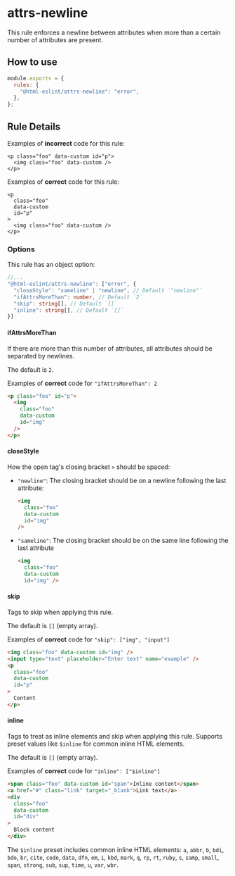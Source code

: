 # attrs-newline

This rule enforces a newline between attributes when more than a certain number of attributes are present.

## How to use

```js,.eslintrc.js
module.exports = {
  rules: {
    "@html-eslint/attrs-newline": "error",
  },
};
```

## Rule Details

Examples of **incorrect** code for this rule:

<!-- prettier-ignore -->
```html,incorrect
<p class="foo" data-custom id="p">
  <img class="foo" data-custom />
</p>
```

Examples of **correct** code for this rule:

```html,correct
<p
  class="foo"
  data-custom
  id="p"
>
  <img class="foo" data-custom />
</p>
```

### Options

This rule has an object option:

```ts
//...
"@html-eslint/attrs-newline": ["error", {
  "closeStyle": "sameline" | "newline", // Default `"newline"`
  "ifAttrsMoreThan": number, // Default `2`
  "skip": string[], // Default `[]`
  "inline": string[], // Default `[]`
}]
```

#### ifAttrsMoreThan

If there are more than this number of attributes, all attributes should be separated by newlines.

The default is `2`.

Examples of **correct** code for `"ifAttrsMoreThan": 2`

<!-- prettier-ignore -->
```html
<p class="foo" id="p">
  <img
    class="foo"
    data-custom
    id="img"
  />
</p>
```

#### closeStyle

How the open tag's closing bracket `>` should be spaced:

- `"newline"`: The closing bracket should be on a newline following the last attribute:
  <!-- prettier-ignore -->
  ```html
  <img
    class="foo"
    data-custom
    id="img"
  />
  ```

- `"sameline"`: The closing bracket should be on the same line following the last attribute
  <!-- prettier-ignore -->
  ```html
  <img
    class="foo"
    data-custom
    id="img" />
  ```

#### skip

Tags to skip when applying this rule.

The default is `[]` (empty array).

Examples of **correct** code for `"skip": ["img", "input"]`

<!-- prettier-ignore -->
```html
<img class="foo" data-custom id="img" />
<input type="text" placeholder="Enter text" name="example" />
<p
  class="foo"
  data-custom
  id="p"
>
  Content
</p>
```

#### inline

Tags to treat as inline elements and skip when applying this rule. Supports preset values like `$inline` for common inline HTML elements.

The default is `[]` (empty array).

Examples of **correct** code for `"inline": ["$inline"]`

<!-- prettier-ignore -->
```html
<span class="foo" data-custom id="span">Inline content</span>
<a href="#" class="link" target="_blank">Link text</a>
<div
  class="foo"
  data-custom
  id="div"
>
  Block content
</div>
```

The `$inline` preset includes common inline HTML elements: `a`, `abbr`, `b`, `bdi`, `bdo`, `br`, `cite`, `code`, `data`, `dfn`, `em`, `i`, `kbd`, `mark`, `q`, `rp`, `rt`, `ruby`, `s`, `samp`, `small`, `span`, `strong`, `sub`, `sup`, `time`, `u`, `var`, `wbr`.
